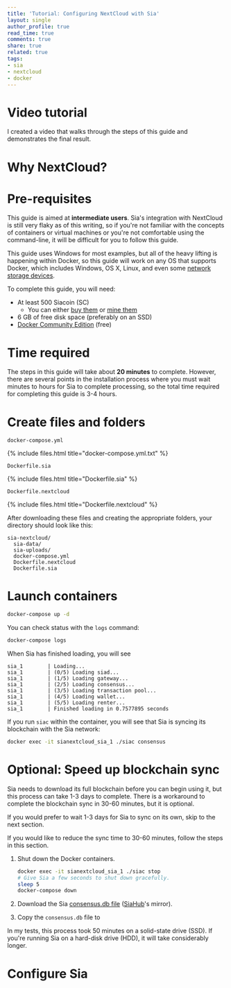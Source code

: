 ```yaml
---
title: 'Tutorial: Configuring NextCloud with Sia'
layout: single
author_profile: true
read_time: true
comments: true
share: true
related: true
tags:
- sia
- nextcloud
- docker
---
```


# Video tutorial
I created a video that walks through the steps of this guide and demonstrates the final result.
# Why NextCloud?
# Pre-requisites

This guide is aimed at **intermediate users**. Sia's integration with NextCloud is still very flaky as of this writing, so if you're not familiar with the concepts of containers or virtual machines or you're not comfortable using the command-line, it will be difficult for you to follow this guide.

This guide uses Windows for most examples, but all of the heavy lifting is happening within Docker, so this guide will work on any OS that supports Docker, which includes Windows, OS X, Linux, and even some [network storage devices](/sia-via-docker).

To complete this guide, you will need:

* At least 500 Siacoin (SC)
	 *  You can either [buy them](http://www.buyingsiacoin.com/) or [mine them](/windows-sia-mining/)
* 6 GB of free disk space (preferably on an SSD)
* [Docker Community Edition](https://store.docker.com/search?offering=community&type=edition) (free)

# Time required
The steps in this guide will take about **20 minutes** to complete. However, there are several points in the installation process where you must wait minutes to hours for Sia to complete processing, so the total time required for completing this guide is 3-4 hours.

# Create files and folders

`docker-compose.yml`

{% include files.html title="docker-compose.yml.txt" %}

`Dockerfile.sia`

{% include files.html title="Dockerfile.sia" %}

`Dockerfile.nextcloud`

{% include files.html title="Dockerfile.nextcloud" %}

After downloading these files and creating the appropriate folders, your directory should look like this:

```
sia-nextcloud/
  sia-data/
  sia-uploads/
  docker-compose.yml
  Dockerfile.nextcloud
  Dockerfile.sia
```

# Launch containers

```bash
docker-compose up -d
```

You can check status with the `logs` command:

```bash
docker-compose logs
```

When Sia has finished loading, you will see 

```
sia_1        | Loading...
sia_1        | (0/5) Loading siad...
sia_1        | (1/5) Loading gateway...
sia_1        | (2/5) Loading consensus...
sia_1        | (3/5) Loading transaction pool...
sia_1        | (4/5) Loading wallet...
sia_1        | (5/5) Loading renter...
sia_1        | Finished loading in 0.7577895 seconds
```

If you run `siac` within the container, you will see that Sia is syncing its blockchain with the Sia network:

```bash
docker exec -it sianextcloud_sia_1 ./siac consensus
```
# Optional: Speed up blockchain sync
Sia needs to download its full blockchain before you can begin using it, but this process can take 1-3 days to complete. There is a workaround to complete the blockchain sync in 30-60 minutes, but it is optional.

If you would prefer to wait 1-3 days for Sia to sync on its own, skip to the next section.

If you would like to reduce the sync time to 30-60 minutes, follow the steps in this section.

1. Shut down the Docker containers.

    ```bash
    docker exec -it sianextcloud_sia_1 ./siac stop
    # Give Sia a few seconds to shut down gracefully.
    sleep 5
    docker-compose down
    ```
1. Download the Sia [consensus.db file](https://consensus.siahub.info/consensus.db) ([SiaHub](https://siahub.info)'s mirror).
1. Copy the `consensus.db` file to 

In my tests, this process took 50 minutes on a solid-state drive (SSD). If you're running Sia on a hard-disk drive (HDD), it will take considerably longer.
# Configure Sia